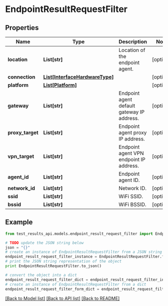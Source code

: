# EndpointResultRequestFilter


## Properties
Name | Type | Description | Notes
------------ | ------------- | ------------- | -------------
**location** | **List[str]** | Location of the endpoint agent. | [optional] 
**connection** | [**List[InterfaceHardwareType]**](InterfaceHardwareType.md) |  | [optional] 
**platform** | [**List[Platform]**](Platform.md) |  | [optional] 
**gateway** | **List[str]** | Endpoint agent default gateway IP address. | [optional] 
**proxy_target** | **List[str]** | Endpoint agent proxy IP address. | [optional] 
**vpn_target** | **List[str]** | Endpoint agent VPN endpoint IP address. | [optional] 
**agent_id** | **List[str]** | Endpoint agent ID. | [optional] 
**network_id** | **List[str]** | Network ID. | [optional] 
**ssid** | **List[str]** | WiFi SSID. | [optional] 
**bssid** | **List[str]** | WiFi BSSID. | [optional] 

## Example

```python
from test_results_api.models.endpoint_result_request_filter import EndpointResultRequestFilter

# TODO update the JSON string below
json = "{}"
# create an instance of EndpointResultRequestFilter from a JSON string
endpoint_result_request_filter_instance = EndpointResultRequestFilter.from_json(json)
# print the JSON string representation of the object
print EndpointResultRequestFilter.to_json()

# convert the object into a dict
endpoint_result_request_filter_dict = endpoint_result_request_filter_instance.to_dict()
# create an instance of EndpointResultRequestFilter from a dict
endpoint_result_request_filter_form_dict = endpoint_result_request_filter.from_dict(endpoint_result_request_filter_dict)
```
[[Back to Model list]](../README.md#documentation-for-models) [[Back to API list]](../README.md#documentation-for-api-endpoints) [[Back to README]](../README.md)


